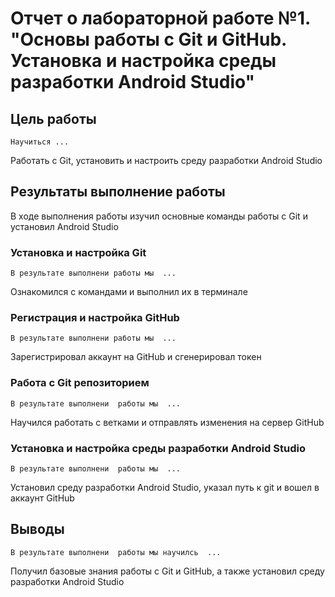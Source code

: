 # Отчет о лабораторной работе №1. "Основы работы с Git и GitHub. Установка и настройка среды разработки Android Studio"
## Цель работы
    Научиться ...

Работать с Git, установить и настроить среду разработки Android Studio
## Результаты выполнение работы

В ходе выполнения работы изучил основные команды работы с Git и установил Android Studio
### Установка и настройка Git
    В результате выполнени работы мы  ...
    
Ознакомился с командами и выполнил их в терминале
### Регистрация и настройка GitHub
    В результате выполнени работы мы  ...

Зарегистрировал аккаунт на GitHub и сгенерировал токен
### Работа с Git репозиторием
    В результате выполнени  работы мы  ...

Научился работать с ветками и отправлять изменения на сервер GitHub
### Установка и настройка среды разработки  Android Studio
    В результате выполнени  работы мы  ...

Установил среду разработки Android Studio, указал путь к git и вошел в аккаунт GitHub
## Выводы
    В результате выполнени  работы мы научилсь  ...
Получил базовые знания работы с Git и GitHub, а также установил среду разработки Android Studio